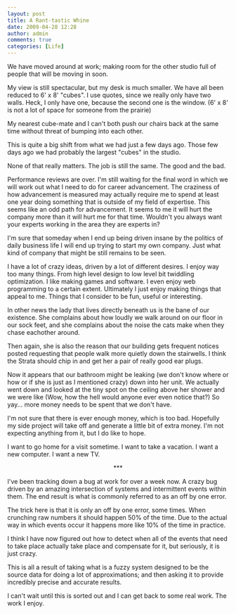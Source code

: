 ```yaml
---
layout: post
title: A Rant-tastic Whine
date: 2009-04-28 12:28
author: admin
comments: true
categories: [Life]
---
```

We have moved around at work; making room for the other studio full of people that will be moving in soon.

My view is still spectacular, but my desk is much smaller.  We have all been reduced to 6' x 8' "cubes".  I use quotes, since we really only have two walls.  Heck, I only have one, because the second one is the window. (6' x 8' is not a lot of space for someone from the prairie)

My nearest cube-mate and I can't both push our chairs back at the same time without threat of bumping into each other.

This is quite a big shift from what we had just a few days ago.  Those few days ago we had probably the largest "cubes" in the studio.

None of that really matters.  The job is still the same.  The good and the bad.

Performance reviews are over.  I'm still waiting for the final word in which we will work out what I need to do for career advancement.  The craziness of how advancement is measured may actually require me to spend at least one year doing something that is outside of my field of expertise.  This seems like an odd path for advancement.  It seems to me it will hurt the company more than it will hurt me for that time.  Wouldn't you always want your experts working in the area they are experts in?

I'm sure that someday when I end up being driven insane by the politics of daily business life I will end up trying to start my own company.  Just what kind of company that might be still remains to be seen.

I have a lot of crazy ideas, driven by a lot of different desires.  I enjoy way too many things.  From high level design to low level bit twiddling optimization.  I like making games and software.  I even enjoy web programming to a certain extent.  Ultimately I just enjoy making things that appeal to me.  Things that I consider to be fun, useful or interesting.

In other news the lady that lives directly beneath us is the bane of our existence.  She complains about how loudly we walk around on our floor in our sock feet, and she complains about the noise the cats make when they chase eachother around.

Then again, she is also the reason that our building gets frequent notices posted requesting that people walk more quietly down the stairwells.  I think the Strata should chip in and get her a pair of really good ear plugs.

Now it appears that our bathroom might be leaking (we don't know where or how or if she is just as I mentioned crazy) down into her unit.  We actually went down and looked at the tiny spot on the ceiling above her shower and we were like (Wow, how the hell would anyone ever even notice that?)  So yay... more money needs to be spent that we don't have.

I'm not sure that there is ever enough money, which is too bad.  Hopefully my side project will take off and generate a little bit of extra money.  I'm not expecting anything from it, but I do like to hope.

I want to go home for a visit sometime.  I want to take a vacation.  I want a new computer.  I want a new TV.  

<center>***</center>

I've been tracking down a bug at work for over a week now.  A crazy bug driven by an amazing intersection of systems and intermittent events within them.  The end result is what is commonly referred to as an off by one error.

The trick here is that it is only an off by one error, some times.  When crunching raw numbers it should happen 50% of the time.  Due to the actual way in which events occur it happens more like 10% of the time in practice.

I think I have now figured out how to detect when all of the events that need to take place actually take place and compensate for it, but seriously, it is just crazy.

This is all a result of taking what is a fuzzy system designed to be the source data for doing a lot of approximations; and then asking it to provide incredibly precise and accurate results.

I can't wait until this is sorted out and I can get back to some real work.  The work I enjoy.


